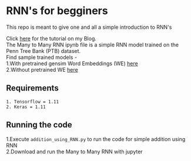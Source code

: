 # RNN's for begginers

This repo is meant to give one and all a simple introduction to RNN's

Click [here](https://dreamtechthefuture.wordpress.com/2018/06/26/rnns-for-noobies/) for the tutorial on my Blog.<br>
The Many to Many RNN ipynb file is a simple RNN model trained on the Penn Tree Bank (PTB) dataset.<br>
Find sample trained models - <br>
1.With pretrained gensim Word Embeddings (WE) [here](https://drive.google.com/open?id=1_a5DlJWkhBckBNusxPzBa8OE05xWaUgo)<br>
2.Without pretrained WE [here](https://drive.google.com/open?id=1N_ADN3CFqRtdomBcMD7wocr3-KVWhwyc)<br>

## Requirements
```
1. Tensorflow = 1.11
2. Keras = 1.11
```

## Running the code
1.Execute ```addition_using_RNN.py``` to run the code for simple addition using RNN<br>
2.Download and run the Many to Many RNN with jupyter<br>


